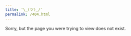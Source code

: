 ```yaml
---
title: ¯\_(ツ)_/¯
permalink: /404.html
---
```


Sorry, but the page you were trying to view does not exist.
